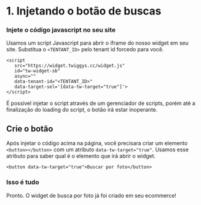 # 1. Injetando o botão de buscas

### Injete o código javascript no seu site
Usamos um script Javascript para abrir o iframe do nosso widget em seu site.
Substitua o `<TENTANT_ID>` pelo tenant id forcedo para você.

```
<script 
   src="https://widget.twiggys.cc/widget.js" 
   id="tw-widget-sb" 
   async="" 
   data-tenant-id="<TENTANT_ID>" 
   data-target-sel='[data-tw-target="true"]'>
</script>
```

É possível injetar o script através de um gerenciador de scripts, porém até a finalização do loading do script, o botão irá estar inoperante.

## Crie o botão

Após injetar o código acima na página, você precisara criar um elemento `<button></button>` com um atributo `data-tw-target="true"`. Usamos esse atributo para saber qual é o elemento que irá abrir o widget.

```
<button data-tw-target="true">Buscar por foto</button>
```

### Isso é tudo
Pronto. O widget de busca por foto já foi criado em seu ecommerce!